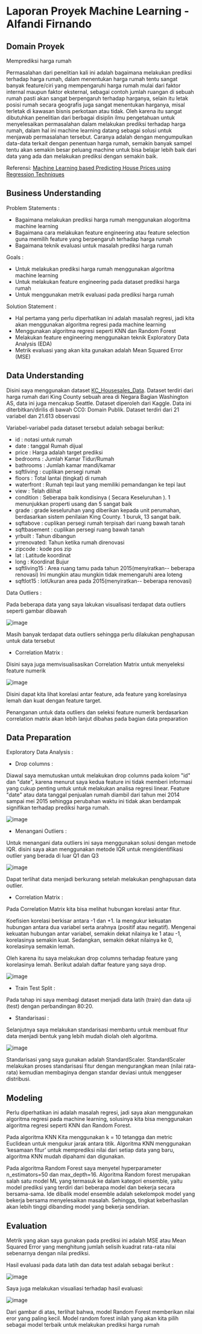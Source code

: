 # Laporan Proyek Machine Learning - Alfandi Firnando

## Domain Proyek

Memprediksi harga rumah

Permasalahan dari penelitian kali ini adalah bagaimana melakukan prediksi terhadap harga rumah, dalam menentukan harga rumah tentu sangat banyak feature/ciri yang mempengaruhi harga rumah mulai dari faktor internal maupun faktor eksternal, sebagai contoh jumlah ruangan di sebuah rumah pasti akan sangat berpengaruh terhadap harganya, selain itu letak posisi rumah secara geografis juga sangat menentukan harganya, misal terletak di kawasan bisnis perkotaan atau tidak. Oleh karena itu sangat dibutuhkan penelitian dari berbagai disiplin ilmu pengetahuan untuk menyelesaikan permasalahan dalam melakukan prediksi terhadap harga rumah, dalam hal ini machine learning datang sebagai solusi untuk menjawab permasalahan tersebut. Caranya adalah dengan mengumpulkan data-data terkait dengan penentuan harga rumah, semakin banyak sampel tentu akan semakin besar peluang machine untuk bisa belajar lebih baik dari data yang ada dan melakukan prediksi dengan semakin baik.

Referensi: [Machine Learning based Predicting House Prices using Regression Techniques](https://ieeexplore.ieee.org/abstract/document/9074952)

## Business Understanding

Problem Statements :
- Bagaimana melakukan prediksi harga rumah menggunakan alogoritma machine learning
- Bagaimana cara melakukan feature engineering atau feature selection guna memilih feature yang berpengaruh terhadap harga rumah
- Bagaimana teknik evaluasi untuk masalah prediksi harga rumah

Goals :
- Untuk melakukan prediksi harga rumah menggunakan algoritma machine learning
- Untuk melakukan feature engineering pada dataset prediksi harga rumah
- Untuk menggunakan metrik evaluasi pada prediksi harga rumah

Solution Statement : 

- Hal pertama yang perlu diperhatikan ini adalah masalah regresi, jadi kita akan menggunakan algoritma regresi pada machine learning
- Menggunakan algoritma regresi seperti KNN dan Random Forest
- Melakukan feature engineering menggunakan teknik Exploratory Data Analysis (EDA)
- Metrik evaluasi yang akan kita gunakan adalah Mean Squared Error (MSE)

## Data Understanding

Disini saya menggunakan dataset [KC_Housesales_Data](https://www.kaggle.com/swathiachath/kc-housesales-data).
Dataset terdiri dari harga rumah dari King County sebuah area di Negara Bagian Washington AS, data ini juga mencakup Seattle. Dataset diperoleh dari Kaggle. Data ini diterbitkan/dirilis di bawah CC0: Domain Publik. Dataset terdiri dari 21 variabel dan 21.613 observasi

Variabel-variabel pada dataset tersebut adalah sebagai berikut:
- id : notasi untuk rumah
- date : tanggal Rumah dijual
- price : Harga adalah target prediksi
- bedrooms : Jumlah Kamar Tidur/Rumah
- bathrooms : Jumlah kamar mandi/kamar
- sqftliving : cuplikan persegi rumah
- floors : Total lantai (tingkat) di rumah
- waterfront : Rumah tepi laut yang memiliki pemandangan ke tepi laut
- view : Telah dilihat
- condition :  Seberapa baik kondisinya ( Secara Keseluruhan ). 1 menunjukkan properti usang dan 5 sangat baik
- grade : grade keseluruhan yang diberikan kepada unit perumahan, berdasarkan sistem penilaian King County. 1 buruk, 13 sangat baik.
- sqftabove : cuplikan persegi rumah terpisah dari ruang bawah tanah
- sqftbasement :  cuplikan persegi ruang bawah tanah
- yrbuilt : Tahun dibangun 
- yrrenovated: Tahun ketika rumah direnovasi
- zipcode : kode pos zip
- lat : Latitude koordinat
- long : Koordinat Bujur
- sqftliving15 : Area ruang tamu pada tahun 2015(menyiratkan-- beberapa renovasi) Ini mungkin atau mungkin tidak memengaruhi area loteng
- sqftlot15 : lotUkuran area pada 2015(menyiratkan-- beberapa renovasi)

Data Outliers :

Pada beberapa data yang saya lakukan visualisasi terdapat data outliers seperti gambar dibawah

![image](https://user-images.githubusercontent.com/50938896/156042655-cfac108b-d244-455d-aa62-52d5a275e23d.png)

Masih banyak terdapat data outliers sehingga perlu dilakukan penghapusan untuk data tersebut

- Correlation Matrix :

Disini saya juga memvisualisasikan Correlation Matrix untuk menyeleksi feature numerik

![image](https://user-images.githubusercontent.com/50938896/156177747-525a0c5a-d7af-4555-a6ac-b1bc67329a70.png)

Disini dapat kita lihat korelasi antar feature, ada feature yang korelasinya lemah dan kuat dengan feature target.

Penanganan untuk data outliers dan seleksi feature numerik berdasarkan correlation matrix akan lebih lanjut dibahas pada bagian data preparation

## Data Preparation

Exploratory Data Analysis : 

- Drop columns :

Diawal saya memutuskan untuk melakukan drop columns pada kolom "id" dan "date", karena menurut saya kedua feature ini tidak memberi informasi yang cukup penting untuk untuk melakukan analisa regresi linear. Feature "date" atau data tanggal penjualan rumah diambil dari tahun mei 2014 sampai mei 2015 sehingga perubahan waktu ini tidak akan berdampak signifikan terhadap prediksi harga rumah.

![image](https://user-images.githubusercontent.com/50938896/156179844-783b1202-23f6-4693-9440-591b10ef68c2.png)

- Menangani Outliers :

Untuk menangani data outliers ini saya menggunakan solusi dengan metode IQR. disini saya akan menggunakan metode IQR untuk mengidentifikasi outlier yang berada di luar Q1 dan Q3

![image](https://user-images.githubusercontent.com/50938896/156042971-7d8319c7-e1f9-4a7e-a6d6-dabaf95a4914.png)

Dapat terlihat data menjadi berkurang setelah melakukan penghapusan data outlier.

- Correlation Matrix :

Pada Correlation Matrix kita bisa melihat hubungan korelasi antar fitur. 

Koefisien korelasi berkisar antara -1 dan +1. Ia mengukur kekuatan hubungan antara dua variabel serta arahnya (positif atau negatif). Mengenai kekuatan hubungan antar variabel, semakin dekat nilainya ke 1 atau -1, korelasinya semakin kuat. Sedangkan, semakin dekat nilainya ke 0, korelasinya semakin lemah.

Oleh karena itu saya melakukan drop columns terhadap feature yang korelasinya lemah. Berikut adalah daftar feature yang saya drop.

![image](https://user-images.githubusercontent.com/50938896/156178411-bce53fdd-b3ad-42af-abe5-0888ff7de02c.png)

- Train Test Split :

Pada tahap ini saya membagi dataset menjadi data latih (train) dan data uji (test) dengan perbandingan 80:20.

- Standarisasi :

Selanjutnya saya melakukan standarisasi membantu untuk membuat fitur data menjadi bentuk yang lebih mudah diolah oleh algoritma.

![image](https://user-images.githubusercontent.com/50938896/156043819-1ce59b06-387a-46bf-8448-c67a24757793.png)

Standarisasi yang saya gunakan adalah StandardScaler. StandardScaler melakukan proses standarisasi fitur dengan mengurangkan mean (nilai rata-rata) kemudian membaginya dengan standar deviasi untuk menggeser distribusi.

## Modeling

Perlu diperhatikan ini adalah masalah regresi, jadi saya akan menggunakan algoritma regresi pada machine learning, solusinya kita bisa menggunakan algoritma regresi seperti KNN dan Random Forest. 

Pada algoritma KNN Kita menggunakan k = 10 tetangga dan metric Euclidean untuk mengukur jarak antara titik. Algoritma KNN menggunakan ‘kesamaan fitur’ untuk memprediksi nilai dari setiap data yang baru,  algoritma KNN mudah dipahami dan digunakan.

Pada algoritma Random Forest saya menyetel hyperparameter n_estimators=50 dan max_depth=16. Algoritma Random forest merupakan salah satu model ML yang termasuk ke dalam kategori ensemble, yaitu model prediksi yang terdiri dari beberapa model dan bekerja secara bersama-sama. Ide dibalik model ensemble adalah sekelompok model yang bekerja bersama menyelesaikan masalah. Sehingga, tingkat keberhasilan akan lebih tinggi dibanding model yang bekerja sendirian.

## Evaluation

Metrik yang akan saya gunakan pada prediksi ini adalah MSE atau Mean Squared Error yang menghitung jumlah selisih kuadrat rata-rata nilai sebenarnya dengan nilai prediksi.

Hasil evaluasi pada data latih dan data test adalah sebagai berikut :

![image](https://user-images.githubusercontent.com/50938896/156216244-082b218a-afbe-4260-98f4-f7bc2c4e1c61.png)

Saya juga melakukan visualiasi terhadap hasil evaluasi:

![image](https://user-images.githubusercontent.com/50938896/156216301-f5e32d8a-3c59-4605-9ea8-8634ccc49484.png)

Dari gambar di atas, terlihat bahwa, model Random Forest memberikan nilai eror yang paling kecil. Model random forest inilah yang akan kita pilih sebagai model terbaik untuk melakukan prediksi harga rumah
